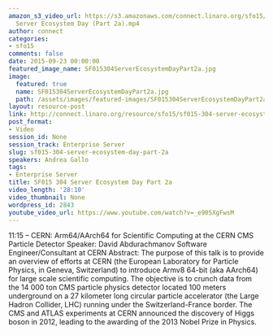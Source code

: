 ```yaml
---
amazon_s3_video_url: https://s3.amazonaws.com/connect.linaro.org/sfo15/Videos/09-23-Wednesday/SF015-304
  Server Ecosystem Day (Part 2a).mp4
author: connect
categories:
- sfo15
comments: false
date: 2015-09-23 00:00:00
featured_image_name: SF015304ServerEcosystemDayPart2a.jpg
image:
  featured: true
  name: SF015304ServerEcosystemDayPart2a.jpg
  path: /assets/images/featured-images/SF015304ServerEcosystemDayPart2a.jpg
layout: resource-post
link: http://connect.linaro.org/resource/sfo15/sf015-304-server-ecosystem-day-part-2a/
post_format:
- Video
session_id: None
session_track: Enterprise Server
slug: sf015-304-server-ecosystem-day-part-2a
speakers: Andrea Gallo
tags:
- Enterprise Server
title: SF015 304 Server Ecosystem Day Part 2a
video_length: '28:10'
video_thumbnail: None
wordpress_id: 2843
youtube_video_url: https://www.youtube.com/watch?v=_e905XgFwsM
---
```


11:15 – CERN: Arm64/AArch64 for Scientific Computing at the CERN CMS Particle Detector
Speaker: David Abdurachmanov Software Engineer/Consultant at CERN
Abstract: The purpose of this talk is to provide an overview of efforts at CERN (the European Laboratory for Particle Physics, in Geneva, Switzerland) to introduce Armv8 64-bit (aka AArch64) for large scale scientific computing. The objective is to crunch data from the 14 000 ton CMS particle physics detector located 100 meters underground on a 27 kilometer long circular particle accelerator (the Large Hadron Collider, LHC) running under the Switzerland-France border. The CMS and ATLAS experiments at CERN announced the discovery of Higgs boson in 2012, leading to the awarding of the 2013 Nobel Prize in Physics.